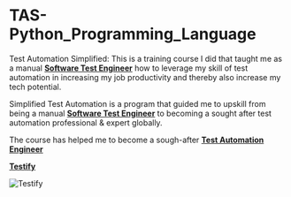 # TAS-Python_Programming_Language
Test Automation Simplified:
This is a training course I did that taught me as a manual [**Software Test Engineer**](https://linkedin.com/in/chinedu-anyasor-830569236) how to leverage my skill of test automation in increasing my job productivity and thereby also increase my tech potential.

Simplified Test Automation is a program that guided me to upskill from being a manual [**Software Test Engineer**](https://linkedin.com/in/chinedu-anyasor-830569236) to becoming a sought after test automation professional & expert globally.

The course has helped me to become a sough-after [**Test Automation Engineer**](https://linkedin.com/in/chinedu-anyasor-830569236)

[**Testify**](https://www.testifyltd.com/)

![Testify](https://user-images.githubusercontent.com/99767657/194648912-d9128605-1a4d-40d0-b2a4-cf789705303f.png)
